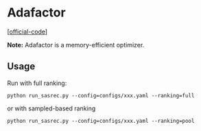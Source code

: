 

# Adafactor

[[official-code](https://github.com/facebookresearch/fairseq/blob/main/fairseq/optim/adafactor.py)]


**Note:** Adafactor is a memory-efficient optimizer.


## Usage

Run with full ranking:

    python run_sasrec.py --config=configs/xxx.yaml --ranking=full

or with sampled-based ranking

    python run_sasrec.py --config=configs/xxx.yaml --ranking=pool